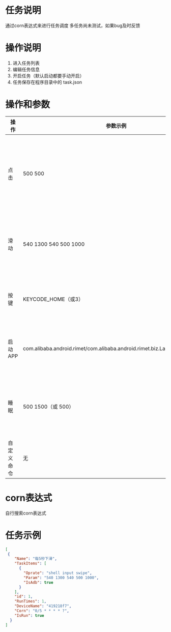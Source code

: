 # 任务说明
通过corn表达式来进行任务调度
多任务尚未测试，如果bug及时反馈

# 操作说明
1. 进入任务列表
2. 编辑任务信息
3. 开启任务（默认启动都要手动开启）
4. 任务保存在程序目录中的 task.json

# 操作和参数

| 操作 | 参数示例| 备注 |
| --- | --- | --- | 
|  点击 | 500 500| 输入 x y 坐标，坐标可通过调试打开显示坐标显示，有些手机需要开启模拟点击才能运行 |
|  滑动 | 540 1300 540 500 1000 | 5个数字,表示从哪里滑动到哪里， 最后一个是时间，时间越长滑动越慢  |
|  按键 | KEYCODE_HOME（或3） |字符或者数字 可搜索安卓keyevent 找到对应的键码   |
|  启动APP | com.alibaba.android.rimet/com.alibaba.android.rimet.biz.LaunchHomeActivity | 启动app需要获取到app的Activity 自行搜索 安卓启动xxx app  |
|  睡眠 | 500 1500（或 500） | 单位毫秒 填一个数字就是固定睡眠，两个数字，随机在两个值之间时长  |
|  自定义命令 | 无 | 自定义cmd指令，可以运行控制台执行  |

# corn表达式
自行搜索corn表达式

# 任务示例
```json
[
 {
    "Name": "每5秒下滑",
    "TaskItems": [
      {
        "Oprate": "shell input swipe",
        "Param": "540 1300 540 500 1000",
        "IsAdb": true
      }
    ],
    "id": 1,
    "RunTimes": 1,
    "DeviceName": "419218f7",
    "Corn": "0/5 * * * * ?",
    "IsRun": true
  }
]
```